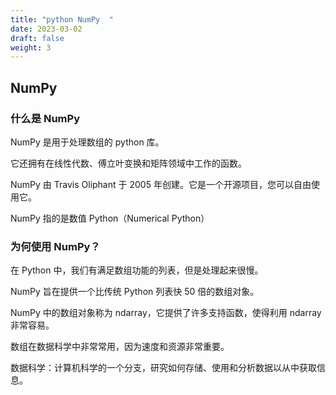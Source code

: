 ```yaml
---
title: "python NumPy  "
date: 2023-03-02
draft: false
weight: 3
---
```



## NumPy 

### 什么是 NumPy

NumPy 是用于处理数组的 python 库。

它还拥有在线性代数、傅立叶变换和矩阵领域中工作的函数。

NumPy 由 Travis Oliphant 于 2005 年创建。它是一个开源项目，您可以自由使用它。

NumPy 指的是数值 Python（Numerical Python）


### 为何使用 NumPy？

在 Python 中，我们有满足数组功能的列表，但是处理起来很慢。

NumPy 旨在提供一个比传统 Python 列表快 50 倍的数组对象。

NumPy 中的数组对象称为 ndarray，它提供了许多支持函数，使得利用 ndarray 非常容易。

数组在数据科学中非常常用，因为速度和资源非常重要。

数据科学：计算机科学的一个分支，研究如何存储、使用和分析数据以从中获取信息。


